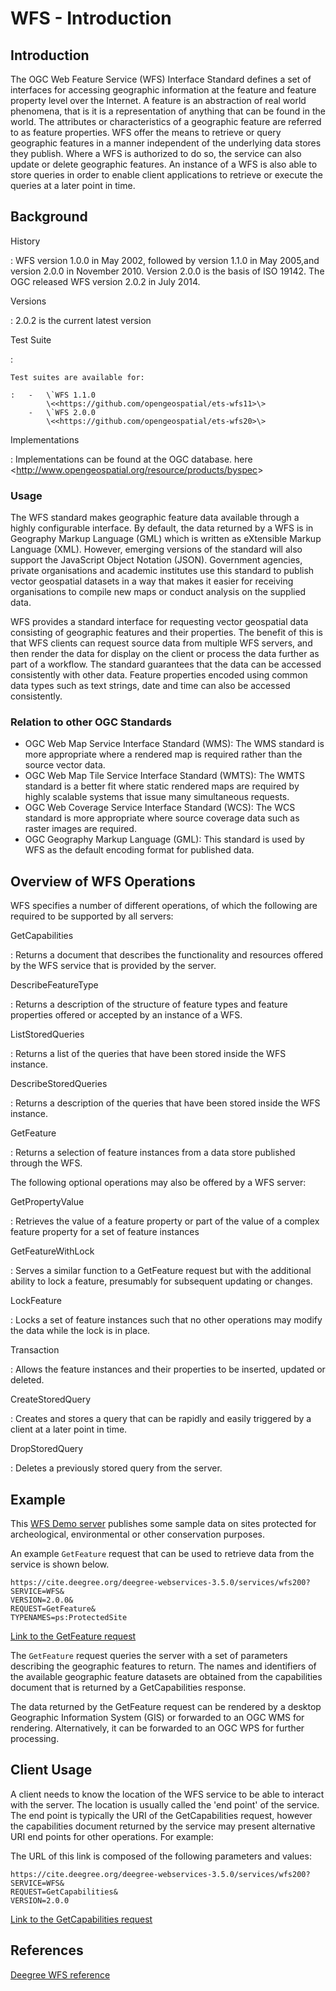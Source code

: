 # WFS - Introduction

## Introduction

The OGC Web Feature Service (WFS) Interface Standard defines a set of
interfaces for accessing geographic information at the feature and
feature property level over the Internet. A feature is an abstraction of
real world phenomena, that is it is a representation of anything that
can be found in the world. The attributes or characteristics of a
geographic feature are referred to as feature properties. WFS offer the
means to retrieve or query geographic features in a manner independent
of the underlying data stores they publish. Where a WFS is authorized to
do so, the service can also update or delete geographic features. An
instance of a WFS is also able to store queries in order to enable
client applications to retrieve or execute the queries at a later point
in time.

## Background

History

:   WFS version 1.0.0 in May 2002, followed by version 1.1.0 in May
    2005,and version 2.0.0 in November 2010. Version 2.0.0 is the basis
    of ISO 19142. The OGC released WFS version 2.0.2 in July 2014.

Versions

:   2.0.2 is the current latest version

Test Suite

:   

    Test suites are available for:

    :   -   \`WFS 1.1.0
            \<<https://github.com/opengeospatial/ets-wfs11>\>
        -   \`WFS 2.0.0
            \<<https://github.com/opengeospatial/ets-wfs20>\>

Implementations

:   Implementations can be found at the OGC database. here
    \<<http://www.opengeospatial.org/resource/products/byspec>\>

### Usage

The WFS standard makes geographic feature data available through a
highly configurable interface. By default, the data returned by a WFS is
in Geography Markup Language (GML) which is written as eXtensible Markup
Language (XML). However, emerging versions of the standard will also
support the JavaScript Object Notation (JSON). Government agencies,
private organisations and academic institutes use this standard to
publish vector geospatial datasets in a way that makes it easier for
receiving organisations to compile new maps or conduct analysis on the
supplied data.

WFS provides a standard interface for requesting vector geospatial data
consisting of geographic features and their properties. The benefit of
this is that WFS clients can request source data from multiple WFS
servers, and then render the data for display on the client or process
the data further as part of a workflow. The standard guarantees that the
data can be accessed consistently with other data. Feature properties
encoded using common data types such as text strings, date and time can
also be accessed consistently.

### Relation to other OGC Standards

-   OGC Web Map Service Interface Standard (WMS): The WMS standard is
    more appropriate where a rendered map is required rather than the
    source vector data.
-   OGC Web Map Tile Service Interface Standard (WMTS): The WMTS
    standard is a better fit where static rendered maps are required by
    highly scalable systems that issue many simultaneous requests.
-   OGC Web Coverage Service Interface Standard (WCS): The WCS standard
    is more appropriate where source coverage data such as raster images
    are required.
-   OGC Geography Markup Language (GML): This standard is used by WFS as
    the default encoding format for published data.

## Overview of WFS Operations

WFS specifies a number of different operations, of which the following
are required to be supported by all servers:

GetCapabilities

:   Returns a document that describes the functionality and resources
    offered by the WFS service that is provided by the server.

DescribeFeatureType

:   Returns a description of the structure of feature types and feature
    properties offered or accepted by an instance of a WFS.

ListStoredQueries

:   Returns a list of the queries that have been stored inside the WFS
    instance.

DescribeStoredQueries

:   Returns a description of the queries that have been stored inside
    the WFS instance.

GetFeature

:   Returns a selection of feature instances from a data store published
    through the WFS.

The following optional operations may also be offered by a WFS server:

GetPropertyValue

:   Retrieves the value of a feature property or part of the value of a
    complex feature property for a set of feature instances

GetFeatureWithLock

:   Serves a similar function to a GetFeature request but with the
    additional ability to lock a feature, presumably for subsequent
    updating or changes.

LockFeature

:   Locks a set of feature instances such that no other operations may
    modify the data while the lock is in place.

Transaction

:   Allows the feature instances and their properties to be inserted,
    updated or deleted.

CreateStoredQuery

:   Creates and stores a query that can be rapidly and easily triggered
    by a client at a later point in time.

DropStoredQuery

:   Deletes a previously stored query from the server.

## Example

This [WFS Demo
server](https://cite.deegree.org/deegree-webservices-3.5.0/services/wfs200?service=WFS&request=GetCapabilities)
publishes some sample data on sites protected for archeological,
environmental or other conservation purposes.

An example `GetFeature` request that can be used to retrieve data from
the service is shown below.

``` properties
https://cite.deegree.org/deegree-webservices-3.5.0/services/wfs200?
SERVICE=WFS&
VERSION=2.0.0&
REQUEST=GetFeature&
TYPENAMES=ps:ProtectedSite
```

[Link to the GetFeature
request](https://cite.deegree.org/deegree-webservices-3.5.0/services/wfs200?SERVICE=WFS&REQUEST=GetFeature&VERSION=2.0.0&TYPENAMES=ps:ProtectedSite)

The `GetFeature` request queries the server with a set of parameters
describing the geographic features to return. The names and identifiers
of the available geographic feature datasets are obtained from the
capabilities document that is returned by a GetCapabilities response.

The data returned by the GetFeature request can be rendered by a desktop
Geographic Information System (GIS) or forwarded to an OGC WMS for
rendering. Alternatively, it can be forwarded to an OGC WPS for further
processing.

## Client Usage

A client needs to know the location of the WFS service to be able to
interact with the server. The location is usually called the \'end
point\' of the service. The end point is typically the URI of the
GetCapabilities request, however the capabilities document returned by
the service may present alternative URI end points for other operations.
For example:

The URL of this link is composed of the following parameters and values:

``` properties
https://cite.deegree.org/deegree-webservices-3.5.0/services/wfs200?
SERVICE=WFS&
REQUEST=GetCapabilities&
VERSION=2.0.0
```

[Link to the GetCapabilities
request](https://cite.deegree.org/deegree-webservices-3.5.0/services/wfs200?SERVICE=WFS&REQUEST=GetCapabilities&VERSION=2.0.0)

## References

[Deegree WFS
reference](https://download.deegree.org/documentation/current/html/)
